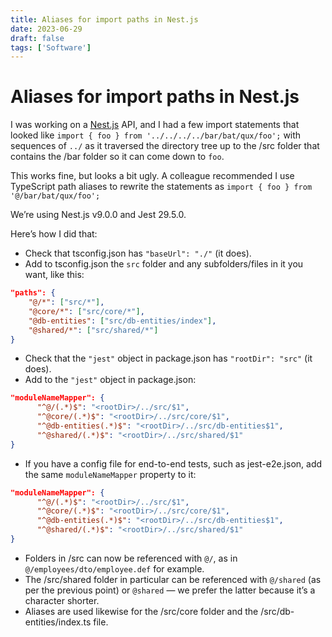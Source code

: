 ```yaml
---
title: Aliases for import paths in Nest.js
date: 2023-06-29
draft: false
tags: ['Software']
---
```


# Aliases for import paths in Nest.js

I was working on a [Nest.js](https://nestjs.com/) API, and I had a few import statements that looked like `import { foo } from '../../../../bar/bat/qux/foo';` with sequences of `../` as it traversed the directory tree up to the /src folder that contains the /bar folder so it can come down to `foo`.

This works fine, but looks a bit ugly.
A colleague recommended I use TypeScript path aliases to rewrite the statements as `import { foo } from '@/bar/bat/qux/foo';`

We’re using Nest.js v9.0.0 and Jest 29.5.0.

Here’s how I did that:

- Check that tsconfig.json has `"baseUrl": "./"` (it does).
- Add to tsconfig.json the `src` folder and any subfolders/files in it you want, like this:

```json
"paths": {
	"@/*": ["src/*"],
	"@core/*": ["src/core/*"],
	"@db-entities": ["src/db-entities/index"],
	"@shared/*": ["src/shared/*"]
}
```

- Check that the `"jest"` object in package.json has `"rootDir": "src"` (it does).
- Add to the `"jest"` object in package.json:

```json
"moduleNameMapper": {
      "^@/(.*)$": "<rootDir>/../src/$1",
      "^@core/(.*)$": "<rootDir>/../src/core/$1",
      "^@db-entities(.*)$": "<rootDir>/../src/db-entities$1",
      "^@shared/(.*)$": "<rootDir>/../src/shared/$1"
}
```

- If you have a config file for end-to-end tests, such as jest-e2e.json, add the same `moduleNameMapper` property to it:

```json
"moduleNameMapper": {
      "^@/(.*)$": "<rootDir>/../src/$1",
      "^@core/(.*)$": "<rootDir>/../src/core/$1",
      "^@db-entities(.*)$": "<rootDir>/../src/db-entities$1",
      "^@shared/(.*)$": "<rootDir>/../src/shared/$1"
}
```

- Folders in /src can now be referenced with `@/`, as in `@/employees/dto/employee.def` for example.
- The /src/shared folder in particular can be referenced with `@/shared` (as per the previous point) or `@shared` — we prefer the latter because it’s a character shorter.
- Aliases are used likewise for the /src/core folder and the /src/db-entities/index.ts file.
